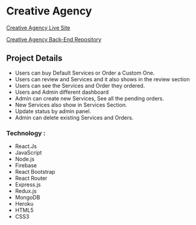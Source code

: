 # Creative Agency

[Creative Agency Live Site](https://volunteer-network-associations.firebaseapp.com/ 'Creative Agency')

[Creative Agency Back-End Repository](https://github.com/Rasel5267/creative-agency-server 'Back-End')

## Project Details

- Users can buy Default Services or Order a Custom One.
- Users can review and Services and it also shows in the review section
- Users can see the Services and Order they ordered.
- Users and Admin different dashboard
- Admin can create new Services, See all the pending orders.
- New Services also show in Services Section.
- Update status by admin panel.
- Admin can delete existing Services and Orders.

### Technology :

- React.Js
- JavaScript
- Node.js
- Firebase
- React Bootstrap
- React Router
- Express.js
- Redux.js
- MongoDB
- Heroku
- HTML5
- CSS3
